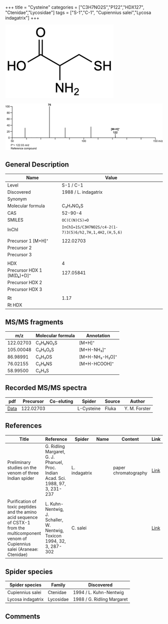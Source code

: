 +++
title = "Cysteine"
categories = ["C3H7NO2S","P122","HDX127",
"Ctenidae","Lycosidae"]
tags = ["S-1","C-1",
"Cupiennius salei","Lycosa indagatrix"]
+++

![](/img/Cysteine.png)

![](/img_MSMS/122_Cysteine.png)

## General Description

| Name                      | Value                |
|---------------------------|----------------------|
| Level                     | S-1 / C-1            |
| Discovered                | 1988 / L. indagatrix |
| Synonym                   |                      |
| Molecular formula         | C₃H₇NO₂S             |
| CAS                       | 52-90-4              |
| SMILES | `OC(C(N)CS)=O`  |
| InChI  | `InChI=1S/C3H7NO2S/c4-2(1-7)3(5)6/h2,7H,1,4H2,(H,5,6)`  |
|                           |                      |
| Precursor 1 [M+H]⁺        | 122.02703            |
| Precursor 2               |                      |
| Precursor 3               |                      |
|                           |                      |
| HDX                       | 4                    |
| Precursor HDX 1 [M(D₄)+D]⁺ | 127.05841            |
| Precursor HDX 2           |                      |
| Precursor HDX 3           |                      |
|                           |                      |
| Rt                        | 1.17                 |
| Rt HDX                    |                      |

## MS/MS fragments

| m/z       | Molecular formula | Annotation     |
|-----------|-------------------|----------------|
| 122.02703 | C₃H₈NO₂S          | [M+H]⁺         |
| 105.00048 | C₃H₅O₂S           | [M+H-NH₃]⁺     |
| 86.98991  | C₃H₃OS            | [M+H-NH₃-H₂O]⁺ |
| 76.02155  | C₂H₆NS            | [M+H-HCOOH]⁺   |
| 58.99500  | C₂H₃S             |                |

## Recorded MS/MS spectra

| pdf                                | Precursor | Co-eluting | Spider     | Source | Author        |
|------------------------------------|-----------|------------|------------|--------|---------------|
| [Data](/pdf/122_Cysteine_1-17.pdf) | 122.02703 |            | L-Cysteine | Fluka  | Y. M. Forster |

## References

| Title                                                                                                                                      | Reference                                                                        | Spider        | Name | Content              | Link                                                         |
|--------------------------------------------------------------------------------------------------------------------------------------------|----------------------------------------------------------------------------------|---------------|------|----------------------|--------------------------------------------------------------|
| Preliminary studies on the venom of three Indian spider                                                                                    | G. Ridling Margaret, G. J. Phanuel, Proc. Indian Acad. Sci. 1988, 97, 3, 231-237 | L. indagatrix |      | paper chromatography | [Link](https://www.ias.ac.in/article/fulltext/anml/097/03/0231-0237) |
| Purification of toxic peptides and the amino acid sequence of CSTX-1 from the multicomponent venom of Cupiennius salei (Araneae: Ctenidae) | L. Kuhn-Nentwig, J. Schaller, W. Nentwig, Toxicon 1994, 32, 3, 287-302           | C. salei      |      |                      | [Link](https://doi.org/10.1016/0041-0101(94)90082-5)                 |

## Spider species

| Spider species    | Family    | Discovered                 |
|-------------------|-----------|----------------------------|
| Cupiennius salei  | Ctenidae  | 1994 / L. Kuhn-Nentwig     |
| Lycosa indagatrix | Lycosidae | 1988 / G. Ridling Margaret |

## Comments